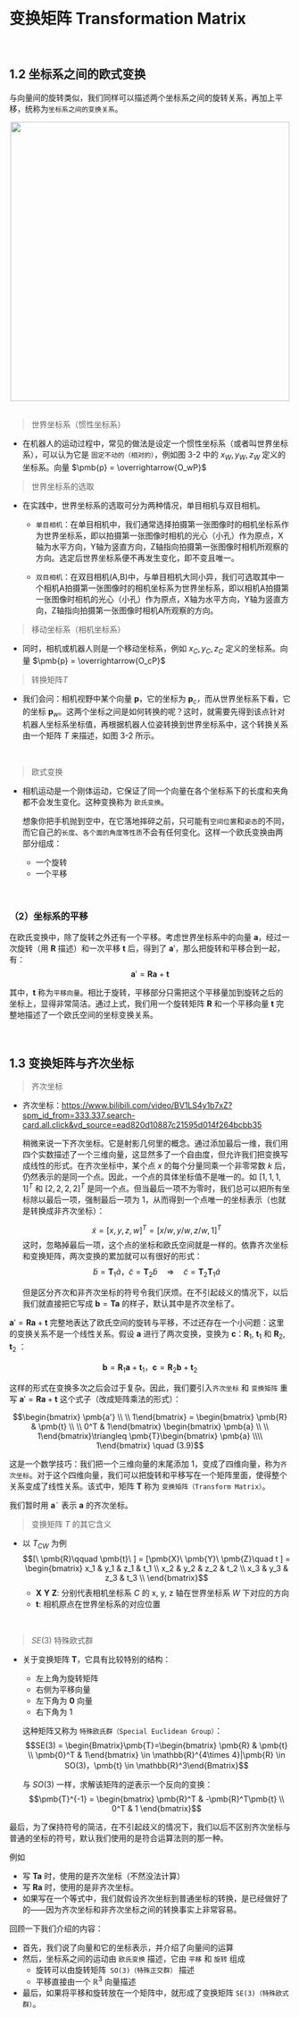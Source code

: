 &emsp;
# 变换矩阵 Transformation Matrix

&emsp;
## 1.2 坐标系之间的欧式变换
与向量间的旋转类似，我们同样可以描述两个坐标系之间的旋转关系，再加上平移，统称为`坐标系之间的变换关系`。

<div align="center">
    <image src="./imgs/3.1-2.png" width = 500>
</div>
&emsp;

>世界坐标系（惯性坐标系）
- 在机器人的运动过程中，常见的做法是设定一个惯性坐标系（或者叫世界坐标系），可以认为它是 `固定不动的（相对的）`，例如图 3-2 中的 $x_W , y_W , z_W$ 定义的坐标系。向量 $\pmb{p} = \overrightarrow{O_wP}$

>世界坐标系的选取
- 在实践中，世界坐标系的选取可分为两种情况，单目相机与双目相机。

    - `单目相机`：在单目相机中，我们通常选择拍摄第一张图像时的相机坐标系作为世界坐标系，即以拍摄第一张图像时相机的光心（小孔）作为原点，X轴为水平方向，Y轴为竖直方向，Z轴指向拍摄第一张图像时相机所观察的方向。选定后世界坐标系便不再发生变化，即不变且唯一。

    - `双目相机`：在双目相机(A,B)中，与单目相机大同小异，我们可选取其中一个相机A拍摄第一张图像时的相机坐标系为世界坐标系，即以相机A拍摄第一张图像时相机的光心（小孔）作为原点，X轴为水平方向，Y轴为竖直方向，Z轴指向拍摄第一张图像时相机A所观察的方向。

>移动坐标系（相机坐标系）
- 同时，相机或机器人则是一个移动坐标系，例如 $x_C , y_C , z_C$ 定义的坐标系。向量 $\pmb{p} = \overrightarrow{O_cP}$

>转换矩阵$T$
- 我们会问：相机视野中某个向量 $\pmb{p}$，它的坐标为 $\pmb{p}_c$，而从世界坐标系下看，它的坐标 $\pmb{p}_w$。这两个坐标之间是如何转换的呢？这时，就需要先得到该点针对机器人坐标系坐标值，再根据机器人位姿转换到世界坐标系中，这个转换关系由一个矩阵 $T$ 来描述，如图 3-2 所示。

&emsp;
>欧式变换
- 相机运动是一个刚体运动，它保证了同一个向量在各个坐标系下的长度和夹角都不会发生变化。这种变换称为 `欧氏变换`。

    想象你把手机抛到空中，在它落地摔碎之前，只可能有`空间位置`和`姿态`的不同，而它自己的`长度`、`各个面的角度等性质`不会有任何变化。这样一个欧氏变换由两部分组成：
    - 一个旋转
    - 一个平移





&emsp;
### （2）坐标系的平移
在欧氏变换中，除了旋转之外还有一个平移。考虑世界坐标系中的向量 $\pmb{a}$，经过一次旋转（用 $\pmb{R}$ 描述）和一次平移 $\pmb{t}$ 后，得到了 $\pmb{a}'$，那么把旋转和平移合到一起，有：
    $$\pmb{a}' = \pmb{R}\pmb{a} + \pmb{t}$$

其中，$\pmb{t}$ 称为`平移向量`。相比于旋转，平移部分只需把这个平移量加到旋转之后的坐标上，显得非常简洁。通过上式，我们用一个旋转矩阵 $\pmb{R}$ 和一个平移向量 $\pmb{t}$ 完整地描述了一个欧氏空间的坐标变换关系。


&emsp;
## 1.3 变换矩阵与齐次坐标


>齐次坐标
- 齐次坐标：https://www.bilibili.com/video/BV1LS4y1b7xZ?spm_id_from=333.337.search-card.all.click&vd_source=ead820d10887c21595d014f264bcbb35

    稍微来说一下齐次坐标。它是射影几何里的概念。通过添加最后一维，我们用四个实数描述了一个三维向量，这显然多了一个自由度，但允许我们把变换写成线性的形式。在齐次坐标中，某个点 $x$ 的每个分量同乘一个非零常数 $k$ 后，仍然表示的是同一个点。因此，一个点的具体坐标值不是唯一的。如 $[1, 1, 1, 1]^T$ 和 $[2, 2, 2, 2]^T$ 是同一个点。但当最后一项不为零时，我们总可以把所有坐标除以最后一项，强制最后一项为 $1$，从而得到一个点唯一的坐标表示（也就是转换成非齐次坐标）：

    $$\tilde{x} = [x, y, z, w]^T = [x/w, y/w, z/w, 1]^T$$
    这时，忽略掉最后一项，这个点的坐标和欧氏空间就是一样的。依靠齐次坐标和变换矩阵，两次变换的累加就可以有很好的形式：
    $$\tilde{b} = \pmb{T}_1\tilde{a}， \tilde{c} = \pmb{T}_2\tilde{b} \quad \Rightarrow \quad \tilde{c} = \pmb{T}_2\pmb{T}_1 \tilde{a}$$

    但是区分齐次和非齐次坐标的符号令我们厌烦。在不引起歧义的情况下，以后我们就直接把它写成 $\pmb{b} = \pmb{T} \pmb{a}$ 的样子，默认其中是齐次坐标了。


$\pmb{a}' = \pmb{R}\pmb{a} + \pmb{t}$ 完整地表达了欧氏空间的旋转与平移，不过还存在一个小问题：这里的变换关系不是一个线性关系。假设 $\pmb{a}$ 进行了两次变换，变换为 $\pmb{c}$：$\pmb{R}_1$, $\pmb{t}_1$ 和 $\pmb{R}_2$, $\pmb{t}_2$ ：

$$\pmb{b} = \pmb{R}_1\pmb{a} + \pmb{t}_1，\pmb{c} = \pmb{R}_2\pmb{b} + \pmb{t}_2$$

这样的形式在变换多次之后会过于复杂。因此，我们要引入`齐次坐标` 和 `变换矩阵` 重写 $\pmb{a}' = \pmb{R}\pmb{a} + \pmb{t}$ 这个式子（改成矩阵乘法的形式）：

$$\begin{bmatrix} \pmb{a'} \\ \\ 1\end{bmatrix} = 
\begin{bmatrix} \pmb{R} & \pmb{t} \\ \\ 
0^T & 1\end{bmatrix} \begin{bmatrix} \pmb{a} \\ \\ 1\end{bmatrix}\triangleq
\pmb{T}\begin{bmatrix} \pmb{a} \\\\ 1\end{bmatrix} \quad (3.9)$$

这是一个数学技巧：我们把一个三维向量的末尾添加 $1$，变成了四维向量，称为`齐次坐标`。对于这个四维向量，我们可以把旋转和平移写在一个矩阵里面，使得整个关系变成了线性关系。该式中，矩阵 $\pmb{T}$ 称为 `变换矩阵（Transform Matrix）`。

我们暂时用 $\pmb{a}˜$ 表示 $\pmb{a}$ 的齐次坐标。

>变换矩阵 $T$ 的其它含义
- 以 $T_{CW}$ 为例
    $$[\ \pmb{R}\qquad \pmb{t}\ ] = [\pmb{X}\ \pmb{Y}\ \pmb{Z}\quad t ] = \begin{bmatrix}
    x_1 & y_1 & z_1 & t_1 \\
    x_2 & y_2 & z_2 & t_2 \\
    x_3 & y_3 & z_3 & t_3 \\
    \end{bmatrix}$$
    - $\pmb{X}\ \pmb{Y}\ \pmb{Z}$: 分别代表相机坐标系 $C$ 的 x, y, z 轴在世界坐标系 $W$ 下对应的方向
    - $\pmb{t}$: 相机原点在世界坐标系的对应位置


&emsp;
>$SE(3)$ 特殊欧式群
- 关于变换矩阵 $\pmb{T}$，它具有比较特别的结构：
    - 左上角为旋转矩阵
    - 右侧为平移向量
    - 左下角为 $\pmb{0}$ 向量
    - 右下角为 $1$

    这种矩阵又称为 `特殊欧氏群（Special Euclidean Group）`：
    $$SE(3) = \begin{Bmatrix}\pmb{T}=\begin{bmatrix}
    \pmb{R} & \pmb{t} \\ \pmb{0}^T & 1\end{bmatrix} \in \mathbb{R}^{4\times 4}|\pmb{R} \in SO(3)，\pmb{t} \in \mathbb{R}^3\end{Bmatrix}$$

    与 $SO(3)$ 一样，求解该矩阵的逆表示一个反向的变换：
    $$\pmb{T}^{-1} = \begin{bmatrix}
    \pmb{R}^T & -\pmb{R}^T\pmb{t} \\ 0^T & 1
    \end{bmatrix}$$

最后，为了保持符号的简洁，在不引起歧义的情况下，我们以后不区别齐次坐标与普通的坐标的符号，默认我们使用的是符合运算法则的那一种。

例如
- 写 $\pmb{Ta}$ 时，使用的是齐次坐标（不然没法计算）
- 写 $\pmb{Ra}$ 时，使用的是非齐次坐标。
- 如果写在一个等式中，我们就假设齐次坐标到普通坐标的转换，是已经做好了的——因为齐次坐标和非齐次坐标之间的转换事实上非常容易。


回顾一下我们介绍的内容：
- 首先，我们说了向量和它的坐标表示，并介绍了向量间的运算
- 然后，坐标系之间的运动由 `欧氏变换` 描述，它由 `平移` 和 `旋转` 组成
    - 旋转可以由旋转矩阵` SO(3)（特殊正交群）` 描述
    - 平移直接由一个 $\mathbb{R}^3$ 向量描述
- 最后，如果将平移和旋转放在一个矩阵中，就形成了变换矩阵 `SE(3)（特殊欧式群）`。